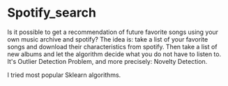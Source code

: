 # Spotify_search
 Is it possible to get a recommendation of future favorite songs using your own music archive and spotify?
The idea is:
take a list of your favorite songs and download their characteristics from spotify.
Then take a list of new albums and let the algorithm decide what you do not have to listen to.
It's Outlier Detection Problem, and more precisely: Novelty Detection.

I tried most popular Sklearn algorithms.
